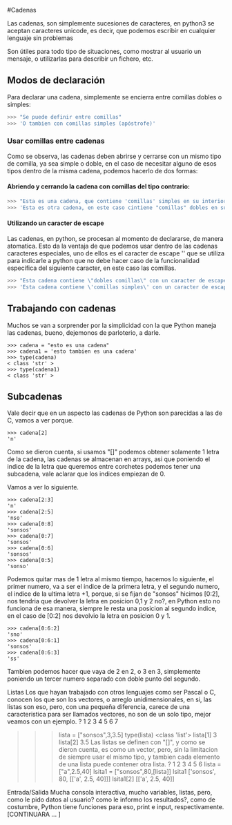 #Cadenas


Las cadenas, son simplemente sucesiones de caracteres, en python3 se aceptan
caracteres unicode, es decir, que podemos escribir en cualquier lenguaje sin
problemas


Son útiles para todo tipo de situaciones, como mostrar al usuario un mensaje, o
utilizarlas para describir un fichero, etc.


## Modos de declaración


Para declarar una cadena, simplemente se encierra entre comillas dobles o
simples:


```python
>>> "Se puede definir entre comillas"
>>> 'O tambien con comillas simples (apóstrofe)'
```


### Usar comillas entre cadenas


Como se observa, las cadenas deben abrirse y cerrarse con un mismo tipo de
comilla, ya sea simple o doble, en el caso de necesitar alguno de esos tipos
dentro de la misma cadena, podemos hacerlo de dos formas:

#### Abriendo y cerrando la cadena con comillas del tipo contrario:

```python
>>> "Esta es una cadena, que contiene 'comillas' simples en su interior"
>>> 'Esta es otra cadena, en este caso cintiene "comillas" dobles en su interior'
```

#### Utilizando un caracter de escape


Las cadenas, en python, se procesan al momento de declararse, de manera
atomatica. Esto da la ventaja de que podemos usar dentro de las cadenas
caracteres especiales, uno de ellos es el caracter de escape '\' que se utiliza
para indicarle a python que no debe hacer caso de la funcionalidad específica
del siguiente caracter, en este caso las comillas.


```python
>>> "Esta cadena contiene \"dobles comillas\" con un caracter de escape"
>>> 'Esta cadena contiene \'comillas simples\' con un caracter de escape'
```


## Trabajando con cadenas

Muchos se van a sorprender por la simplicidad con la que Python maneja las cadenas, bueno, dejemonos de parloterio, a darle.

```
>>> cadena = "esto es una cadena"
>>> cadena1 = 'esto tambien es una cadena'
>>> type(cadena)
< class 'str' >
>>> type(cadena1)
< class 'str' >
```

## Subcadenas
Vale decir que en un aspecto las cadenas de Python son parecidas a las de C, vamos a ver porque.


```
>>> cadena[2]
'n'
```


Como se dieron cuenta, si usamos "[]" podemos obtener solamente 1 letra de la cadena, las cadenas se almacenan en arrays, asi que poniendo el indice de la letra que queremos entre corchetes podemos tener una subcadena, vale aclarar que los indices empiezan de 0.

Vamos a ver lo siguiente.



```
>>> cadena[2:3]
'n'
>>> cadena[2:5]
'nso'
>>> cadena[0:8]
'sonsos'
>>> cadena[0:7]
'sonsos'
>>> cadena[0:6]
'sonsos'
>>> cadena[0:5]
'sonso'
```



Podemos quitar mas de 1 letra al mismo tiempo, hacemos lo siguiente, el primer numero, va a ser el indice de la primera letra, y el segundo numero, el indice de la ultima letra +1, porque, si se fijan de "sonsos" hicimos [0:2], nos tendria que devolver la letra en posicion 0,1 y 2 no?, en Python esto no funciona de esa manera, siempre le resta una posicion al segundo indice, en el caso de [0:2] nos devolvio la letra en posicion 0 y 1.



```
>>> cadena[0:6:2]
'sno'
>>> cadena[0:6:1]
'sonsos'
>>> cadena[0:6:3]
'ss'
```


Tambien podemos hacer que vaya de 2 en 2, o 3 en 3, simplemente poniendo un tercer numero separado con doble punto del segundo.

Listas
Los que hayan trabajado con otros lenguajes como ser Pascal o C, conocen los que son los vectores, o arreglo unidimensionales, en si, las listas son eso, pero, con una pequeña diferencia, carece de una caracteristica para ser llamados vectores, no son de un solo tipo, mejor veamos con un ejemplo.
?
1
2
3
4
5
6
7
>>> lista = ["sonsos",3,3.5]
>>> type(lista)
<class 'list'>
>>> lista[1]
3
>>> lista[2]
3.5
Las listas se definen con "[]", y como se dieron cuenta, es como un vector, pero, sin la limitacion de siempre usar el mismo tipo, y tambien cada elemento de una lista puede contener otra lista.
?
1
2
3
4
5
6
>>> lista = ["a",2.5,40]
>>> lsita1 = ["sonsos",80,[lista]]
>>> lsita1
['sonsos', 80, [['a', 2.5, 40]]]
>>> lsita1[2]
[['a', 2.5, 40]]

Entrada/Salida
Mucha consola interactiva, mucho variables, listas, pero, como le pido datos al usuario? como le informo los resultados?, como de costumbre, Python tiene funciones para eso, print e input, respectivamente.
[CONTINUARA ... ]

